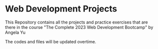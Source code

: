 # Web Development Projects
 
This Repository contains all the projects and practice exercises that are there in the course "The Complete 2023 Web Development Bootcamp" by Angela Yu

The codes and files will be updated overtime.
